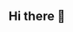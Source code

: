 ## Hi there 👋

<!--
**SANKARK2005/SANKARK2005** is a ✨ _special_ ✨ repository because its `README.md` (this file) appears on your GitHub profile.

Here are some ideas to get you started:

- 🔭 I’m currently working on CODSOFT 
- 🌱 I’m currently learning PYTHON LANGUAGE
- 👯 I’m looking to collaborate on INTERNSHIP
- 🤔 I’m looking for help with ...
- 💬 Ask me about ...
- 📫 How to reach me: ...
- 😄 Pronouns: ...
- ⚡ Fun fact: ...
-->
